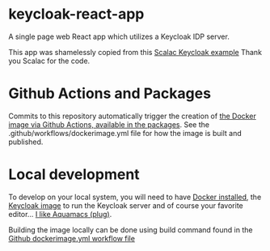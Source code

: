 # keycloak-react-app
A single page web React app which utilizes a Keycloak IDP server.

This app was shamelessly copied from this [Scalac Keycloak
example](https://scalac.io/user-authentication-keycloak-1/) Thank you
Scalac for the code.

# Github Actions and Packages

Commits to this repository automatically trigger the creation of [the
Docker image via Github Actions, available in the packages](packages).  See the
.github/workflows/dockerimage.yml file for how the image is built and
published.

# Local development

To develop on your local system, you will need to have [Docker
installed](https://www.docker.com/products/docker-desktop), the
[Keycloak image](https://hub.docker.com/r/jboss/keycloak/) to run the
Keycloak server and of course your favorite editor... [I like Aquamacs
(plug)](http://aquamacs.org/).

Building the image locally can be done using build command found in
the [Github dockerimage.yml workflow file](.github/workflows/dockerimage.yml)
